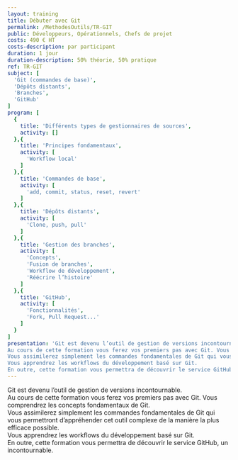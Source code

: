 ```yaml
---
layout: training
title: Débuter avec Git
permalink: /MethodesOutils/TR-GIT
public: Développeurs, Opérationnels, Chefs de projet
costs: 490 € HT
costs-description: par participant
duration: 1 jour
duration-description: 50% théorie, 50% pratique
ref: TR-GIT
subject: [
  'Git (commandes de base)',
  'Dépôts distants',
  'Branches',
  'GitHub'
]
program: [
  {
    title: 'Différents types de gestionnaires de sources',
    activity: []
  },{
    title: 'Principes fondamentaux',
    activity: [
      'Workflow local'
    ]
  },{
    title: 'Commandes de base',
    activity: [
      'add, commit, status, reset, revert'
    ]
  },{
    title: 'Dépôts distants',
    activity: [
      'Clone, push, pull'
    ]
  },{
    title: 'Gestion des branches',
    activity: [
      'Concepts',
      'Fusion de branches',
      'Workflow de développement',
      'Réécrire l’histoire'
    ]
  },{
    title: 'GitHub',
    activity: [
      'Fonctionnalités',
      'Fork, Pull Request...'
    ]
  }
]
presentation: 'Git est devenu l’outil de gestion de versions incontournable.
Au cours de cette formation vous ferez vos premiers pas avec Git. Vous comprendrez les concepts fondamentaux de Git.
Vous assimilerez simplement les commandes fondamentales de Git qui vous permettront d’appréhender cet outil complexe de la manière la plus efficace possible.
Vous apprendrez les workflows du développement basé sur Git.
En outre, cette formation vous permettra de découvrir le service GitHub, un incontournable.'
---
```


Git est devenu l’outil de gestion de versions incontournable.  
Au cours de cette formation vous ferez vos premiers pas avec Git. Vous comprendrez les concepts fondamentaux de Git.  
Vous assimilerez simplement les commandes fondamentales de Git qui vous permettront d’appréhender cet outil complexe de la manière la plus efficace possible.  
Vous apprendrez les workflows du développement basé sur Git.  
En outre, cette formation vous permettra de découvrir le service GitHub, un incontournable.  
